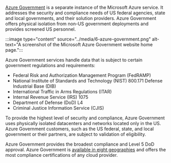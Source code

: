[Azure Government](https://azure.microsoft.com/global-infrastructure/government?azure-portal=true) is a separate instance of the Microsoft Azure service. It addresses the security and compliance needs of US federal agencies, state and local governments, and their solution providers. Azure Government offers physical isolation from non-US government deployments and provides screened US personnel.

:::image type="content" source="../media/6-azure-government.png" alt-text="A screenshot of the Microsoft Azure Government website home page.":::

Azure Government services handle data that is subject to certain government regulations and requirements:

- Federal Risk and Authorization Management Program (FedRAMP)
- National Institute of Standards and Technology (NIST) 800.171 Defense Industrial Base (DIB)
- International Traffic in Arms Regulations (ITAR)
- Internal Revenue Service (IRS) 1075
- Department of Defense (DoD) L4
- Criminal Justice Information Service (CJIS)

To provide the highest level of security and compliance, Azure Government uses physically isolated datacenters and networks located only in the US. Azure Government customers, such as the US federal, state, and local government or their partners, are subject to validation of eligibility.

Azure Government provides the broadest compliance and Level 5 DoD approval. Azure Government is [available in eight geographies](https://azure.microsoft.com/global-infrastructure/geographies/#geographies?azure-portal=true) and offers the most compliance certifications of any cloud provider.
